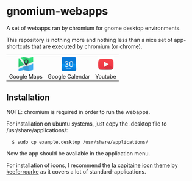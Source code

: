 # gnomium-webapps

A set of webapps ran by chromium for gnome desktop environments.

This repository is nothing more and nothing less than a nice set of app-shortcuts that are executed by chromium (or chrome).

<table align="center">
<tr>
<td align="center"><a href="https://github.com/bgeVam/gnomium-webapps/blob/master/webapps/gnomium-maps.desktop">
  <img src="https://raw.githubusercontent.com/keeferrourke/la-capitaine-icon-theme/master/apps/scalable/maps.svg?sanitize=true" alt="HTML tutorial" style="width:42px;height:42px;border:0;">
</a><br/>Google Maps</td>
<td align="center"><a href="https://github.com/bgeVam/gnomium-webapps/blob/master/webapps/gnomium-calendar.desktop">
  <img src="https://raw.githubusercontent.com/keeferrourke/la-capitaine-icon-theme/master/apps/scalable/calendar.svg?sanitize=true" alt="HTML tutorial" style="width:42px;height:42px;border:0;">
</a><br/>Google Calendar</td>
<td align="center"><a href="https://github.com/bgeVam/gnomium-webapps/blob/master/webapps/gnomium-youtube.desktop">
  <img src="https://raw.githubusercontent.com/keeferrourke/la-capitaine-icon-theme/master/apps/scalable/youtube.svg?sanitize=true" alt="HTML tutorial" style="width:42px;height:42px;border:0;">
</a><br/>Youtube</td>
</tr>
</table>

## Installation

NOTE: chromium is required in order to run the webapps.

For installation on ubuntu systems, just copy the .desktop file to /usr/share/applications/:

```
  $ sudo cp example.desktop /usr/share/applications/
```

Now the app should be available in the application menu.

For installation of icons, I recommend the [la capitaine icon theme](https://github.com/keeferrourke/la-capitaine-icon-theme) by [keeferrourke](https://github.com/keeferrourke/) as it covers a lot of standard-applications.

